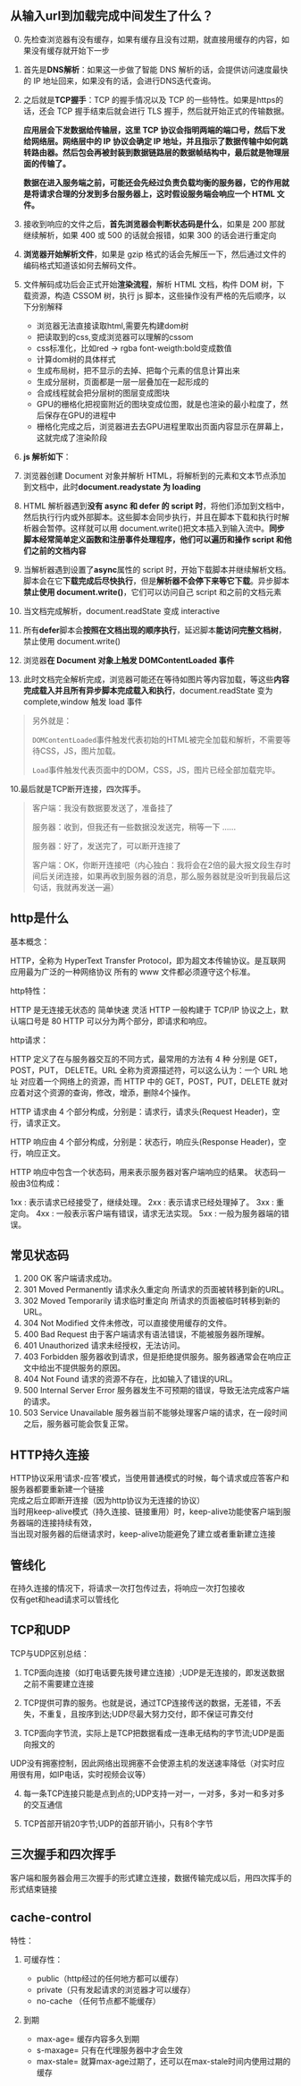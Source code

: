 ## 从输入url到加载完成中间发生了什么？
0. 先检查浏览器有没有缓存，如果有缓存且没有过期，就直接用缓存的内容，如果没有缓存就开始下一步
1. 首先是**DNS解析**：如果这一步做了智能 DNS 解析的话，会提供访问速度最快的 IP 地址回来，如果没有的话，会进行DNS迭代查询。

2. 之后就是**TCP握手**：TCP 的握手情况以及 TCP 的一些特性。如果是https的话，还会 TCP 握手结束后就会进行 TLS 握手，然后就开始正式的传输数据。

   **应用层会下发数据给传输层，这里 TCP 协议会指明两端的端口号，然后下发给网络层。网络层中的 IP 协议会确定 IP 地址，并且指示了数据传输中如何跳转路由器。然后包会再被封装到数据链路层的数据帧结构中，最后就是物理层面的传输了。**

   **数据在进入服务端之前，可能还会先经过负责负载均衡的服务器，它的作用就是将请求合理的分发到多台服务器上，这时假设服务端会响应一个 HTML 文件。**

3. 接收到响应的文件之后，**首先浏览器会判断状态码是什么**，如果是 200 那就继续解析，如果 400 或 500 的话就会报错，如果 300 的话会进行重定向

4. **浏览器开始解析文件**，如果是 gzip 格式的话会先解压一下，然后通过文件的编码格式知道该如何去解码文件。

5. 文件解码成功后会正式开始**渲染流程**，解析 HTML 文档，构件 DOM 树，下载资源，构造 CSSOM 树，执行 js 脚本，这些操作没有严格的先后顺序，以下分别解释
    - 浏览器无法直接读取html,需要先构建dom树 
    - 把读取到的css,变成浏览器可以理解的cssom
    - css标准化，比如red -> rgba font-weigth:bold变成数值
    - 计算dom树的具体样式
    - 生成布局树，把不显示的去掉、把每个元素的信息计算出来
    - 生成分层树，页面都是一层一层叠加在一起形成的
    - 合成线程就会把分层树的图层变成图块
    - GPU的栅格化把视窗附近的图块变成位图，就是也渲染的最小粒度了，然后保存在GPU的进程中
    - 栅格化完成之后，浏览器进去去GPU进程里取出页面内容显示在屏幕上，这就完成了渲染阶段

8. **js 解析如下**：

1. 浏览器创建 Document 对象并解析 HTML，将解析到的元素和文本节点添加到文档中，此时**document.readystate 为 loading**
2. HTML 解析器遇到**没有 async 和 defer 的 script 时**，将他们添加到文档中，然后执行行内或外部脚本。这些脚本会同步执行，并且在脚本下载和执行时解析器会暂停。这样就可以用 document.write()把文本插入到输入流中。**同步脚本经常简单定义函数和注册事件处理程序，他们可以遍历和操作 script 和他们之前的文档内容**
3. 当解析器遇到设置了**async**属性的 script 时，开始下载脚本并继续解析文档。脚本会在它**下载完成后尽快执行**，但是**解析器不会停下来等它下载**。异步脚本**禁止使用 document.write()**，它们可以访问自己 script 和之前的文档元素
4. 当文档完成解析，document.readState 变成 interactive
5. 所有**defer**脚本会**按照在文档出现的顺序执行**，延迟脚本**能访问完整文档树**，禁止使用 document.write()
6. 浏览器**在 Document 对象上触发 DOMContentLoaded 事件**
7. 此时文档完全解析完成，浏览器可能还在等待如图片等内容加载，等这些**内容完成载入并且所有异步脚本完成载入和执行**，document.readState 变为 complete,window 触发 load 事件

> 另外就是：
>
> `DOMContentLoaded`事件触发代表初始的HTML被完全加载和解析，不需要等待CSS，JS，图片加载。
>
> `Load`事件触发代表页面中的DOM，CSS，JS，图片已经全部加载完毕。

10.最后就是TCP断开连接，四次挥手。

> 客户端：我没有数据要发送了，准备挂了
>
> 服务器：收到，但我还有一些数据没发送完，稍等一下 ......
>
> 服务器：好了，发送完了，可以断开连接了
>
> 客户端：OK，你断开连接吧（内心独白：我将会在2倍的最大报文段生存时间后关闭连接，如果再收到服务器的消息，那么服务器就是没听到我最后这句话，我就再发送一遍）



## http是什么
基本概念：

HTTP，全称为 HyperText Transfer Protocol，即为超文本传输协议。是互联网应用最为广泛的一种网络协议
所有的 www 文件都必须遵守这个标准。

http特性：

HTTP 是无连接无状态的 简单快速 灵活
HTTP 一般构建于 TCP/IP 协议之上，默认端口号是 80
HTTP 可以分为两个部分，即请求和响应。

http请求：

HTTP 定义了在与服务器交互的不同方式，最常用的方法有 4 种
分别是 GET，POST，PUT， DELETE。URL 全称为资源描述符，可以这么认为：一个 URL 地址
对应着一个网络上的资源，而 HTTP 中的 GET，POST，PUT，DELETE 
就对应着对这个资源的查询，修改，增添，删除4个操作。

HTTP 请求由 4 个部分构成，分别是：请求行，请求头(Request Header)，空行，请求正文。

HTTP 响应由 4 个部分构成，分别是：状态行，响应头(Response Header)，空行，响应正文。

HTTP 响应中包含一个状态码，用来表示服务器对客户端响应的结果。
状态码一般由3位构成：

1xx : 表示请求已经接受了，继续处理。
2xx : 表示请求已经处理掉了。
3xx : 重定向。
4xx : 一般表示客户端有错误，请求无法实现。
5xx : 一般为服务器端的错误。


## 常见状态码
1. 200 OK 客户端请求成功。
2. 301 Moved Permanently 请求永久重定向 所请求的页面被转移到新的URL。
3. 302 Moved Temporarily 请求临时重定向 所请求的页面被临时转移到新的URL。
4. 304 Not Modified 文件未修改，可以直接使用缓存的文件。
5. 400 Bad Request 由于客户端请求有语法错误，不能被服务器所理解。
6. 401 Unauthorized 请求未经授权，无法访问。
7. 403 Forbidden 服务器收到请求，但是拒绝提供服务。服务器通常会在响应正文中给出不提供服务的原因。
8. 404 Not Found 请求的资源不存在，比如输入了错误的URL。
9. 500 Internal Server Error 服务器发生不可预期的错误，导致无法完成客户端的请求。
10. 503 Service Unavailable 服务器当前不能够处理客户端的请求，在一段时间之后，服务器可能会恢复正常。


## HTTP持久连接
HTTP协议采用‘请求-应答’模式，当使用普通模式的时候，每个请求或应答客户和服务器都要重新建一个链接  
完成之后立即断开连接（因为http协议为无连接的协议）  
当时用keep-alive模式（持久连接、链接重用）时，keep-alive功能使客户端到服务器端的连接持续有效，  
当出现对服务器的后继请求时，keep-alive功能避免了建立或者重新建立连接

## 管线化
在持久连接的情况下，将请求一次打包传过去，将响应一次打包接收  
仅有get和head请求可以管线化


## TCP和UDP
TCP与UDP区别总结：

1. TCP面向连接（如打电话要先拨号建立连接）;UDP是无连接的，即发送数据之前不需要建立连接

2. TCP提供可靠的服务。也就是说，通过TCP连接传送的数据，无差错，不丢失，不重复，且按序到达;UDP尽最大努力交付，即不保证可靠交付

3. TCP面向字节流，实际上是TCP把数据看成一连串无结构的字节流;UDP是面向报文的

UDP没有拥塞控制，因此网络出现拥塞不会使源主机的发送速率降低（对实时应用很有用，如IP电话，实时视频会议等）

4. 每一条TCP连接只能是点到点的;UDP支持一对一，一对多，多对一和多对多的交互通信

5. TCP首部开销20字节;UDP的首部开销小，只有8个字节

## 三次握手和四次挥手
客户端和服务器会用三次握手的形式建立连接，数据传输完成以后，用四次挥手的形式结束链接


## cache-control
特性：
1. 可缓存性：
   - public（http经过的任何地方都可以缓存） 
   - private（只有发起请求的浏览器才可以缓存）
   - no-cache （任何节点都不能缓存）

2. 到期
   - max-age=<seconds> 缓存内容多久到期
   - s-maxage=<seconds> 只有在代理服务器中才会生效
   - max-stale=<seconds> 就算max-age过期了，还可以在max-stale时间内使用过期的缓存

